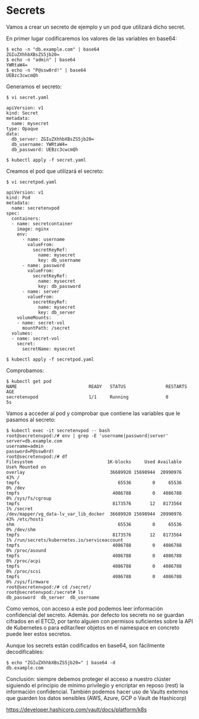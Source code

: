 # Secrets

Vamos a crear un secreto de ejemplo y un pod que utilizará dicho secret. 

En primer lugar codificaremos los valores de las variables en base64:

	$ echo -n "db.example.com" | base64
	ZGIuZXhhbXBsZS5jb20=
	$ echo -n "admin" | base64
	YWRtaW4=
	$ echo -n "P@ssw0rd!" | base64
	UEBzc3cwcmQh

Generamos el secreto:

	$ vi secret.yaml
	
	apiVersion: v1
	kind: Secret
	metadata:
	  name: mysecret
	type: Opaque
	data:
	  db_server: ZGIuZXhhbXBsZS5jb20=
	  db_username: YWRtaW4=
	  db_password: UEBzc3cwcmQh
	
	$ kubectl apply -f secret.yaml 

Creamos el pod que utilizará el secreto:

	$ vi secretpod.yaml
	
	apiVersion: v1
	kind: Pod
	metadata:
	  name: secretenvpod
	spec:
	  containers:
	  - name: secretcontainer
	    image: nginx
	    env:
	      - name: username
	        valueFrom:
	          secretKeyRef:
	            name: mysecret
	            key: db_username
	      - name: password
	        valueFrom:
	          secretKeyRef:
	            name: mysecret
	            key: db_password
	      - name: server
	        valueFrom:
	          secretKeyRef:
	            name: mysecret
	            key: db_server
	    volumeMounts:
	    - name: secret-vol
	      mountPath: /secret
	  volumes:
	  - name: secret-vol
	    secret:
	      secretName: mysecret
	
	$ kubectl apply -f secretpod.yaml 

Comprobamos:

	$ kubectl get pod
	NAME                           READY   STATUS               RESTARTS      AGE
	secretenvpod                   1/1     Running              0             5s

Vamos a acceder al pod y comprobar que contiene las variables que le pasamos al secreto:

	$ kubectl exec -it secretenvpod -- bash
	root@secretenvpod:/# env | grep -E 'username|password|server'
	server=db.example.com
	username=admin
	password=P@ssw0rd!
	root@secretenvpod:/# df
	Filesystem                            1K-blocks     Used Available Use% Mounted on
	overlay                                36689920 15698944  20990976  43% /
	tmpfs                                     65536        0     65536   0% /dev
	tmpfs                                   4086788        0   4086788   0% /sys/fs/cgroup
	tmpfs                                   8173576       12   8173564   1% /secret
	/dev/mapper/vg_data-lv_var_lib_docker  36689920 15698944  20990976  43% /etc/hosts
	shm                                       65536        0     65536   0% /dev/shm
	tmpfs                                   8173576       12   8173564   1% /run/secrets/kubernetes.io/serviceaccount
	tmpfs                                   4086788        0   4086788   0% /proc/asound
	tmpfs                                   4086788        0   4086788   0% /proc/acpi
	tmpfs                                   4086788        0   4086788   0% /proc/scsi
	tmpfs                                   4086788        0   4086788   0% /sys/firmware
	root@secretenvpod:/# cd /secret/
	root@secretenvpod:/secret# ls
	db_password  db_server	db_username

Como vemos, con acceso a este pod podemos leer información confidencial del secreto. Además. por defecto los secrets no se guardan cifrados en el ETCD, por tanto alguien con permisos suficientes sobre la API de Kubernetes o para editar/leer objetos en el namespace en concreto puede leer estos secretos.

Aunque los secrets están codificados en base64, son fácilmente decodificables:

	$ echo "ZGIuZXhhbXBsZS5jb20=" | base64 -d
	db.example.com

Conclusión: siempre debemos proteger el acceso a nuestro clúster siguiendo el principio de mínimo privilegio y encriptar en reposo (rest) la información confidencial. También podemos hacer uso de Vaults externos que guarden los datos sensibles (AWS, Azure, GCP o Vault de Hashicorp)

https://developer.hashicorp.com/vault/docs/platform/k8s
